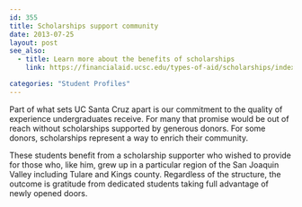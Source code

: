```yaml
---
id: 355
title: Scholarships support community
date: 2013-07-25
layout: post
see_also:
  - title: Learn more about the benefits of scholarships
    link: https://financialaid.ucsc.edu/types-of-aid/scholarships/index.html

categories: "Student Profiles"
---
```

Part of what sets UC Santa Cruz apart is our commitment to the quality of experience undergraduates receive. For many that promise would be out of reach without scholarships supported by generous donors. For some donors, scholarships represent a way to enrich their community.

These students benefit from a scholarship supporter who wished to provide for those who, like him, grew up in a particular region of the San Joaquin Valley including Tulare and Kings county. Regardless of the structure, the outcome is gratitude from dedicated students taking full advantage of newly opened doors.
